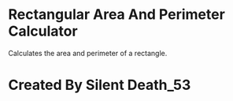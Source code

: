 # Rectangular Area And Perimeter Calculator
Calculates the area and perimeter of a rectangle.

# Created By Silent Death_53
